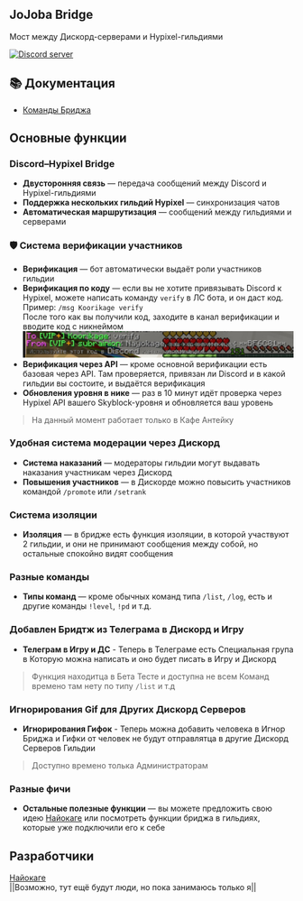 ## JoJoba Bridge

Мост между Дискорд-серверами и Hypixel-гильдиями

<a href="https://discord.gg/ZeqUqSjVAt"><img src="https://img.shields.io/discord/256114181311299594?color=5865F2&logo=discord&logoColor=white" alt="Discord server" /></a>
</p>

## 📚 Документация

- [Команды Бриджа](docs/commands.md)


## Основные функции

### Discord–Hypixel Bridge
- **Двусторонняя связь** — передача сообщений между Discord и Hypixel-гильдиями
- **Поддержка нескольких гильдий Hypixel** — синхронизация чатов
- **Автоматическая маршрутизация** — сообщений между гильдиями и серверами

### 🛡 Система верификации участников
- **Верификация** — бот автоматически выдаёт роли участников гильдии 
- **Верификация по коду** — если вы не хотите привязывать Discord к Hypixel, можете написать команду `verify` в ЛС бота, и он даст код.  
  Пример: `/msg Koorikage verify`  
  После того как вы получили код, заходите в канал верификации и вводите код с никнеймом ![verificationcode](<screens/verification code.jpg>)
- **Верификация через API** — кроме основной верификации есть базовая через API. Там проверяется, привязан ли Discord и в какой гильдии вы состоите, и выдаётся верификация
- **Обновления уровня в нике** — раз в 10 минут идёт проверка через Hypixel API вашего Skyblock-уровня и обновляется ваш уровень  
> На данный момент работает только в Кафе Антейку

### Удобная система модерации через Дискорд
- **Система наказаний** — модераторы гильдии могут выдавать наказания участникам через Дискорд
- **Повышения участников** — в Дискорде можно повысить участников командой `/promote` или `/setrank`

### Система изоляции
- **Изоляция** — в бридже есть функция изоляции, в которой участвуют 2 гильдии, и они не принимают сообщения между собой, но остальные спокойно видят сообщения

### Разные команды
- **Типы команд** — кроме обычных команд типа `/list`, `/log`, есть и другие команды `!level`, `!pd` и т.д.

### Добавлен Бридтж из Телеграма в Дискорд и Игру
- **Телеграм в Игру и ДС** - Теперь в Телеграме есть Специальная група в Которую можна написать и оно будет писать в Игру и Дискорд
> Функция находитца в Бета Тесте и доступна не всем
> Команд времено там нету по типу `/list` и т.д

### Игнорирования Gif для Других Дискорд Серверов
- **Игнорирования Гифок** - Теперь можна добавить человека в Игнор Бриджа и Гифки от человек не будут отправлятца в другие Дискорд Серверов Гильдии
> Доступно времено толька Администраторам

### Разные фичи
- **Остальные полезные функции** — вы можете предложить свою идею [Найокаге](https://github.com/Nayokage) или посмотреть функции бриджа в гильдиях, которые уже подключили его к себе


##  
## Разработчики

[Найокаге](https://github.com/Nayokage)  
||Возможно, тут ещё будут люди, но пока занимаюсь только я||
